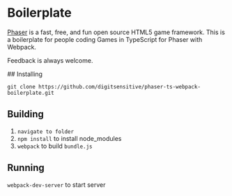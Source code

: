 # Boilerplate

[Phaser](https://github.com/photonstorm/phaser) is a fast, free, and fun open source HTML5 game framework. This is a boilerplate for people coding Games in TypeScript for Phaser with Webpack.

Feedback is always welcome.

## Installing

`git clone https://github.com/digitsensitive/phaser-ts-webpack-boilerplate.git`

## Building

1. `navigate to folder`
2. `npm install` to install node_modules
3. `webpack` to build `bundle.js`

## Running

`webpack-dev-server` to start server
